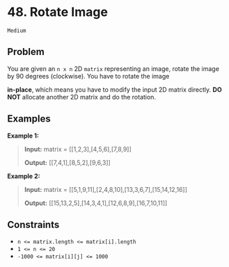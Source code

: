 # 48. Rotate Image

`Medium`

## Problem

You are given an `n x n` 2D `matrix` representing an image, rotate the image by 90 degrees (clockwise). You have to rotate the image

**in-place**, which means you have to modify the input 2D matrix directly. **DO NOT** allocate another 2D matrix and do the rotation.
 
## Examples

**Example 1:**

> **Input:** matrix = [[1,2,3],[4,5,6],[7,8,9]]
>
> **Output:** [[7,4,1],[8,5,2],[9,6,3]]

**Example 2:**

> **Input:** matrix = [[5,1,9,11],[2,4,8,10],[13,3,6,7],[15,14,12,16]]
>
> **Output:** [[15,13,2,5],[14,3,4,1],[12,6,8,9],[16,7,10,11]]

## Constraints

- `n <= matrix.length <= matrix[i].length`
- `1 <= n <= 20`
- `-1000 <= matrix[i][j] <= 1000`
